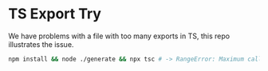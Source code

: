 # TS Export Try

We have problems with a file with too many exports in TS, this repo illustrates the issue.

```sh
npm install && node ./generate && npx tsc # -> RangeError: Maximum call stack size exceeded
```
